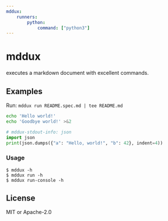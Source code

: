 ```yaml
---
mddux:
    runners:
        python:
            command: ["python3"]
---
```


# mddux

executes a markdown document with excellent commands.

## Examples

Run: `mddux run README.spec.md | tee README.md`

```sh
echo 'Hello world!'
echo 'Goodbye world!' >&2
```

```python
# mddux-stdout-info: json
import json
print(json.dumps({"a": "Hello, world!", "b": 42}, indent=4))
```

### Usage

```console
$ mddux -h
$ mddux run -h
$ mddux run-console -h
```

## License

MIT or Apache-2.0
